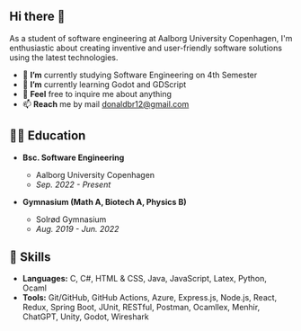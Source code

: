 ## Hi there 👋

<!--
**LazarShockX/LazarShockX** is a ✨ _special_ ✨ repository because its `README.md` (this file) appears on your GitHub profile.
-->

As a student of software engineering at Aalborg University Copenhagen, I'm enthusiastic about creating inventive and user-friendly software solutions using the latest technologies.

- 🔭 **I’m** currently studying Software Engineering on 4th Semester
- 🌱 **I’m** currently learning Godot and GDScript
- 💬 **Feel** free to inquire me about anything
- 📫 **Reach** me by mail donaldbr12@gmail.com

## 🧑‍🎓 Education
- **Bsc. Software Engineering**
  - Aalborg University Copenhagen
  - *Sep. 2022 - Present*

- **Gymnasium (Math A, Biotech A, Physics B)**
  - Solrød Gymnasium
  - *Aug. 2019 - Jun. 2022*

## 🚀 Skills
- **Languages:** C, C#, HTML & CSS, Java, JavaScript, Latex, Python, Ocaml
- **Tools:** Git/GitHub, GitHub Actions, Azure, Express.js, Node.js, React, Redux, Spring Boot, JUnit, RESTful, Postman, Ocamllex, Menhir, ChatGPT, Unity, Godot, Wireshark
